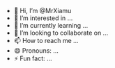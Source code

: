 - 👋 Hi, I’m @MrXiamu
- 👀 I’m interested in ...
- 🌱 I’m currently learning ...
- 💞️ I’m looking to collaborate on ...
- 📫 How to reach me ...
- 😄 Pronouns: ...
- ⚡ Fun fact: ...

<!---
MrXiamu/MrXiamu is a ✨ special ✨ repository because its `README.md` (this file) appears on your GitHub profile.
You can click the Preview link to take a look at your changes.
--->
